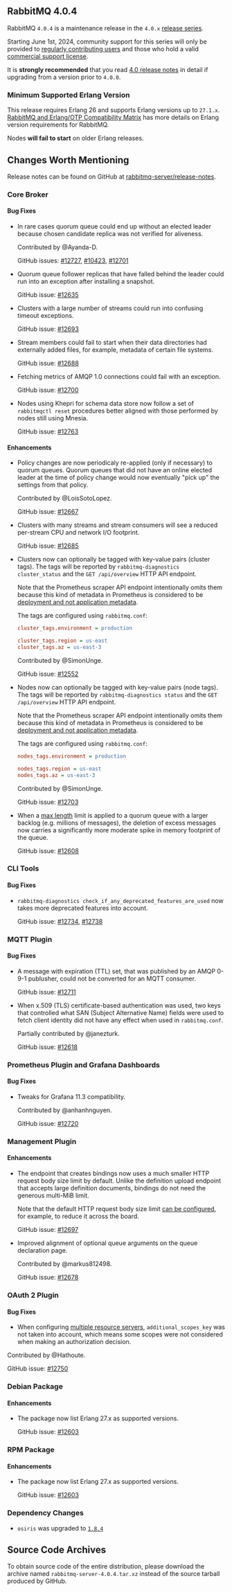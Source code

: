 ## RabbitMQ 4.0.4

RabbitMQ `4.0.4` is a maintenance release in the `4.0.x` [release series](https://www.rabbitmq.com/release-information).

Starting June 1st, 2024, community support for this series will only be provided to [regularly contributing users](https://github.com/rabbitmq/rabbitmq-server/blob/main/COMMUNITY_SUPPORT.md) and those
who hold a valid [commercial support license](https://tanzu.vmware.com/rabbitmq/oss).

It is **strongly recommended** that you read [4.0 release notes](https://github.com/rabbitmq/rabbitmq-server/releases/tag/v4.0.1)
in detail if upgrading from a version prior to `4.0.0`.


### Minimum Supported Erlang Version

This release requires Erlang 26 and supports Erlang versions up to `27.1.x`.
[RabbitMQ and Erlang/OTP Compatibility Matrix](https://www.rabbitmq.com/docs/which-erlang) has more details on
Erlang version requirements for RabbitMQ.

Nodes **will fail to start** on older Erlang releases.


## Changes Worth Mentioning

Release notes can be found on GitHub at [rabbitmq-server/release-notes](https://github.com/rabbitmq/rabbitmq-server/tree/v4.0.x/release-notes).

### Core Broker

#### Bug Fixes

 * In rare cases quorum queue could end up without an elected leader because
   chosen candidate replica was not verified for aliveness.

   Contributed by @Ayanda-D.

   GitHub issues: [#12727](https://github.com/rabbitmq/rabbitmq-server/pull/12727), [#10423](https://github.com/rabbitmq/rabbitmq-server/discussions/10423), [#12701](https://github.com/rabbitmq/rabbitmq-server/discussions/12701)

 * Quorum queue follower replicas that have falled behind the leader could
   run into an exception after installing a snapshot.

   GitHub issue: [#12635](https://github.com/rabbitmq/rabbitmq-server/issues/12635)

 * Clusters with a large number of streams could run into confusing timeout
   exceptions.

   GitHub issue: [#12693](https://github.com/rabbitmq/rabbitmq-server/pull/12693)

 * Stream members could fail to start when their data directories had externally added files,
   for example, metadata of certain file systems.

   GitHub issue: [#12688](https://github.com/rabbitmq/rabbitmq-server/issues/12688)

 * Fetching metrics of AMQP 1.0 connections could fail with an exception.

   GitHub issue: [#12700](https://github.com/rabbitmq/rabbitmq-server/pull/12700)

 * Nodes using Khepri for schema data store now follow a set of `rabbitmqctl reset` procedures
   better aligned with those performed by nodes still using Mnesia.

   GitHub issue: [#12763](https://github.com/rabbitmq/rabbitmq-server/pull/12763)

#### Enhancements

 * Policy changes are now periodicaly re-applied (only if necessary) to quorum queues.
   Quorum queues that did not have an online elected leader at the time
   of policy change would now eventually "pick up" the settings from that policy.

   Contributed by @LoisSotoLopez.

   GitHub issue: [#12667](https://github.com/rabbitmq/rabbitmq-server/pull/12667)

 * Clusters with many streams and stream consumers will see a reduced per-stream CPU and network I/O
   footprint.

   GitHub issue: [#12685](https://github.com/rabbitmq/rabbitmq-server/pull/12685)

 * Clusters now can optionally be tagged with key-value pairs (cluster tags). The tags will
   be reported by `rabbitmq-diagnostics cluster_status` and the `GET /api/overview` HTTP API endpoint.

   Note that the Prometheus scraper API endpoint intentionally omits them because this kind of
   metadata in Prometheus is considered to be [deployment and not application metadata](https://github.com/rabbitmq/rabbitmq-server/issues/12552#issuecomment-2424985095).

   The tags are configured using `rabbitmq.conf`:

   ```ini
   cluster_tags.environment = production

   cluster_tags.region = us-east
   cluster_tags.az = us-east-3
   ```

   Contributed by @SimonUnge.

   GitHub issue: [#12552](https://github.com/rabbitmq/rabbitmq-server/issues/12552)

 * Nodes now can optionally be tagged with key-value pairs (node tags). The tags will
   be reported by `rabbitmq-diagnostics status` and the `GET /api/overview` HTTP API endpoint.

   Note that the Prometheus scraper API endpoint intentionally omits them because this kind of
   metadata in Prometheus is considered to be [deployment and not application metadata](https://github.com/rabbitmq/rabbitmq-server/issues/12552#issuecomment-2424985095).

   The tags are configured using `rabbitmq.conf`:

   ```ini
   nodes_tags.environment = production

   nodes_tags.region = us-east
   nodes_tags.az = us-east-3
   ```

   Contributed by @SimonUnge.

   GitHub issue: [#12703](https://github.com/rabbitmq/rabbitmq-server/pull/12703)

 * When a [max length](https://www.rabbitmq.com/docs/maxlength) limit is applied to a quorum queue with a larger backlog (e.g. millions of messages),
   the deletion of excess messages now carries a significantly more moderate spike in memory footprint
   of the queue.

   GitHub issue: [#12608](https://github.com/rabbitmq/rabbitmq-server/issues/12608)


### CLI Tools

#### Bug Fixes

 * `rabbitmq-diagnostics check_if_any_deprecated_features_are_used` now takes more deprecated features
   into account.

   GitHub issue: [#12734](https://github.com/rabbitmq/rabbitmq-server/pull/12734), [#12738](https://github.com/rabbitmq/rabbitmq-server/pull/12738)


### MQTT Plugin

#### Bug Fixes

 * A message with expiration (TTL) set, that was published by an AMQP 0-9-1 publusher,
   could not be converted for an MQTT consumer.

   GitHub issue: [#12711](https://github.com/rabbitmq/rabbitmq-server/pull/12711)

 * When x.509 (TLS) certificate-based authentication was used, two keys that controlled
   what SAN (Subject Alternative Name) fields were used to fetch client identity did not
   have any effect when used in `rabbitmq.conf`.

   Partially contributed by @janezturk.

   GitHub issue: [#12618](https://github.com/rabbitmq/rabbitmq-server/pull/12618)


### Prometheus Plugin and Grafana Dashboards

#### Bug Fixes

 * Tweaks for Grafana 11.3 compatibility.

   Contributed by @anhanhnguyen.

   GitHub issue: [#12720](https://github.com/rabbitmq/rabbitmq-server/pull/12720)


### Management Plugin

#### Enhancements

 * The endpoint that creates bindings now uses a much smaller HTTP request body
   size limit by default. Unlike the definition upload endpoint that accepts
   large definition documents, bindings do not need the generous multi-MiB limit.

   Note that the default HTTP request body size limit [can be configured](https://www.rabbitmq.com/docs/management#http-body-size-limit),
   for example, to reduce it across the board.

   GitHub issue: [#12697](https://github.com/rabbitmq/rabbitmq-server/pull/12697)

 * Improved alignment of optional queue arguments on the queue declaration page.

   Contributed by @markus812498.

   GitHub issue: [#12678](https://github.com/rabbitmq/rabbitmq-server/pull/12678)


### OAuth 2 Plugin

#### Bug Fixes

 * When configuring [multiple resource servers](https://www.rabbitmq.com/docs/oauth2#multiple-resource-servers-configuration),
  `additional_scopes_key` was not taken into account, which means some scopes were not considered
  when making an authorization decision.

  Contributed by @Hathoute.

   GitHub issue: [#12750](https://github.com/rabbitmq/rabbitmq-server/issues/12750)


### Debian Package

#### Enhancements

 * The package now list Erlang 27.x as supported versions.

   GitHub issue: [#12603](https://github.com/rabbitmq/rabbitmq-server/issues/12603)

### RPM Package

#### Enhancements

 * The package now list Erlang 27.x as supported versions.

   GitHub issue: [#12603](https://github.com/rabbitmq/rabbitmq-server/issues/12603)


### Dependency Changes

  * `osiris` was upgraded to [`1.8.4`](https://github.com/rabbitmq/osiris/releases/)


## Source Code Archives

To obtain source code of the entire distribution, please download the archive named `rabbitmq-server-4.0.4.tar.xz`
instead of the source tarball produced by GitHub.
